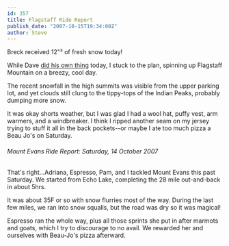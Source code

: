```yaml
---
id: 357
title: Flagstaff Ride Report
publish_date: "2007-10-15T19:34:00Z"
author: Steve
---
```

  
Breck received 12"³ of fresh snow today!

While Dave [did his own thing](http://www.flagstafffrenzy.org/2007/10/15/flagstaff-ride-report-34#comment-526) today, I stuck to the plan, spinning up Flagstaff Mountain on a breezy, cool day.

The recent snowfall in the high summits was visible from the upper parking lot, and yet clouds still clung to the tippy-tops of the Indian Peaks, probably dumping more snow.

It was okay shorts weather, but I was glad I had a wool hat, puffy vest, arm warmers, and a windbreaker. I think I ripped another seam on my jersey trying to stuff it all in the back pockets--or maybe I ate too much pizza a Beau Jo's on Saturday.

###### Mount Evans Ride Report: Saturday, 14 October 2007

That's right...Adriana, Espresso, Pam, and I tackled Mount Evans this past Saturday. We started from Echo Lake, completing the 28 mile out-and-back in about 5hrs.

It was about 35F or so with snow flurries most of the way. During the last few miles, we ran into snow squalls, but the road was dry so it was magical!

Espresso ran the whole way, plus all those sprints she put in after marmots and goats, which I try to discourage to no avail. We rewarded her and ourselves with Beau-Jo's pizza afterward.
